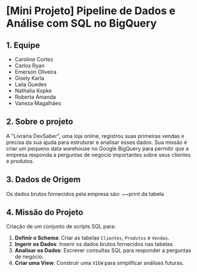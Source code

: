 # [Mini Projeto] Pipeline de Dados e Análise com SQL no BigQuery

## 1. Equipe
* Caroline Cortez
* Carlos Ryan
* Emerson Oliveira
* Gisely Karla
* Laila Guedes
* Nathalia Kopke
* Roberta Amanda
* Vaneza Magalhães

## 2. Sobre o projeto
A "Livraria DevSaber", uma loja online, registrou suas primeiras vendas e precisa da sua ajuda para estruturar e analisar esses dados. Sua missão é criar um pequeno data warehouse no Google BigQuery para permitir que a empresa responda a perguntas de negócio importantes sobre seus clientes e produtos.

## **3. Dados de Origem**

Os dados brutos fornecidos pela empresa são:
~~print da tabela 

## **4. Missão do Projeto**

Criação de um conjunto de scripts SQL para:

1. **Definir o Schema**: Criar as tabelas `Clientes`, `Produtos` e `Vendas`. 
2. **Ingerir os Dados**: Inserir os dados brutos fornecidos nas tabelas.
3. **Analisar os Dados**: Escrever consultas SQL para responder a perguntas de negócio.
4. **Criar uma View**: Construir uma `VIEW` para simplificar análises futuras.
